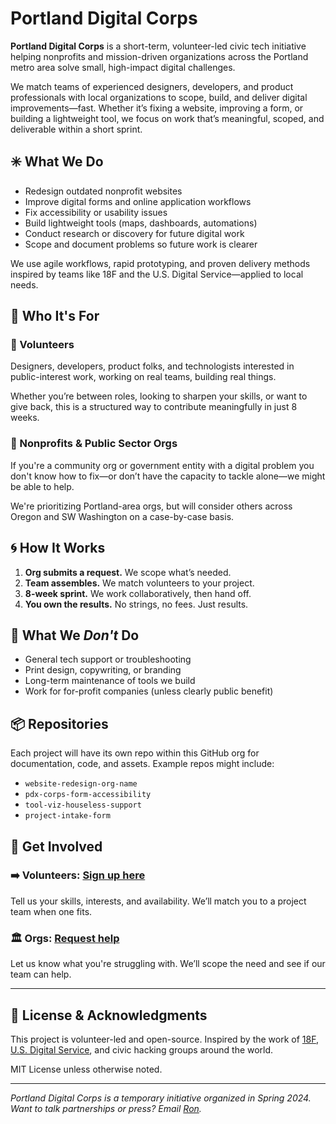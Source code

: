 # Portland Digital Corps

**Portland Digital Corps** is a short-term, volunteer-led civic tech initiative helping nonprofits and mission-driven organizations across the Portland metro area solve small, high-impact digital challenges.

We match teams of experienced designers, developers, and product professionals with local organizations to scope, build, and deliver digital improvements—fast. Whether it’s fixing a website, improving a form, or building a lightweight tool, we focus on work that’s meaningful, scoped, and deliverable within a short sprint. 

## ✳️ What We Do

- Redesign outdated nonprofit websites
- Improve digital forms and online application workflows
- Fix accessibility or usability issues
- Build lightweight tools (maps, dashboards, automations)
- Conduct research or discovery for future digital work
- Scope and document problems so future work is clearer

We use agile workflows, rapid prototyping, and proven delivery methods inspired by teams like 18F and the U.S. Digital Service—applied to local needs.

## 🎯 Who It's For

### 🧰 Volunteers
Designers, developers, product folks, and technologists interested in public-interest work, working on real teams, building real things.

Whether you’re between roles, looking to sharpen your skills, or want to give back, this is a structured way to contribute meaningfully in just 8 weeks.

### 🏢 Nonprofits & Public Sector Orgs
If you're a community org or government entity with a digital problem you don't know how to fix—or don’t have the capacity to tackle alone—we might be able to help.

We're prioritizing Portland-area orgs, but will consider others across Oregon and SW Washington on a case-by-case basis.

## 🌀 How It Works

1. **Org submits a request.** We scope what’s needed.
2. **Team assembles.** We match volunteers to your project.
3. **8-week sprint.** We work collaboratively, then hand off.
4. **You own the results.** No strings, no fees. Just results.

## 🚫 What We *Don't* Do

- General tech support or troubleshooting
- Print design, copywriting, or branding
- Long-term maintenance of tools we build
- Work for for-profit companies (unless clearly public benefit)

## 📦 Repositories

Each project will have its own repo within this GitHub org for documentation, code, and assets. Example repos might include:

- `website-redesign-org-name`
- `pdx-corps-form-accessibility`
- `tool-viz-houseless-support`
- `project-intake-form`

## 💬 Get Involved

### ➡️ Volunteers: [Sign up here](https://forms.gle/YOUR_VOLUNTEER_FORM)
Tell us your skills, interests, and availability. We’ll match you to a project team when one fits.

### 🏛 Orgs: [Request help](https://forms.gle/YOUR_ORG_FORM)
Let us know what you're struggling with. We’ll scope the need and see if our team can help.

---

## 🙌 License & Acknowledgments

This project is volunteer-led and open-source. Inspired by the work of [18F](https://18f.gsa.gov), [U.S. Digital Service](https://usds.gov), and civic hacking groups around the world.

MIT License unless otherwise noted.

---
*Portland Digital Corps is a temporary initiative organized in Spring 2024. Want to talk partnerships or press? Email [Ron](mailto:contact@ronbronson.com).*
